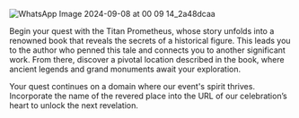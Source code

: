 ![WhatsApp Image 2024-09-08 at 00 09 14_2a48dcaa](https://github.com/user-attachments/assets/c27e4146-38e8-4e1d-bb24-27c294a9f5d1)


Begin your quest with the Titan Prometheus, whose story unfolds into a renowned book that reveals the secrets of a historical figure. This leads you to the author who penned this tale and connects you to another significant work. From there, discover a pivotal  location described in the book, where ancient legends and grand monuments await your exploration.

Your quest continues on a domain where our event's spirit thrives. Incorporate the name of the revered place into the URL of our celebration’s heart to unlock the next revelation.
